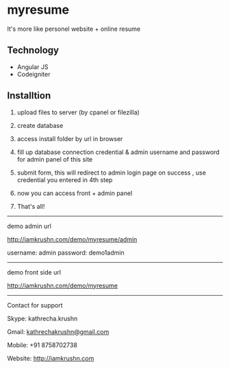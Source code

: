 # myresume

It's more like personel website + online resume

Technology 
--------------------------------------------------------------------
- Angular JS 
- Codeigniter 

Installtion 
--------------------------------------------------------------------

1) upload files to server (by cpanel or filezilla)

2) create database 

3) access install folder by url in browser 

4) fill up database connection credential & 
   admin username and password for admin panel of this site

5) submit form, this will redirect to admin login page on success ,
   use credential you entered in 4th step

6) now you can access front + admin panel 

7) That's all!

-------------------------------------------------

demo admin url 

http://iamkrushn.com/demo/myresume/admin

username: admin 
password: demo1admin

--------------------------------------------------

demo front side url

http://iamkrushn.com/demo/myresume

--------------------------------------------------

Contact for support 

Skype: kathrecha.krushn

Gmail: kathrechakrushn@gmail.com

Mobile: +91 8758702738

Website: http://iamkrushn.com



